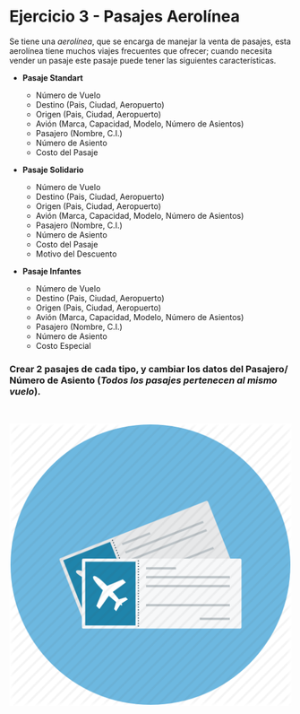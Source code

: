 # Ejercicio 3 - Pasajes Aerolínea

Se tiene una *aerolínea*, que se encarga de manejar la
venta de pasajes, esta aerolínea tiene muchos viajes
frecuentes que ofrecer; cuando necesita vender un
pasaje este pasaje puede tener las siguientes
características.

- **Pasaje Standart**
  - Número de Vuelo
  - Destino (Pais, Ciudad, Aeropuerto)
  - Origen (Pais, Ciudad, Aeropuerto)
  - Avión (Marca, Capacidad, Modelo, Número de Asientos)
  - Pasajero (Nombre, C.I.)
  - Número de Asiento
  - Costo del Pasaje

- **Pasaje Solidario**
  - Número de Vuelo
  - Destino (Pais, Ciudad, Aeropuerto)
  - Origen (Pais, Ciudad, Aeropuerto)
  - Avión (Marca, Capacidad, Modelo, Número de Asientos)
  - Pasajero (Nombre, C.I.)
  - Número de Asiento
  - Costo del Pasaje
  - Motivo del Descuento

- **Pasaje Infantes**
  - Número de Vuelo
  - Destino (Pais, Ciudad, Aeropuerto)
  - Origen (Pais, Ciudad, Aeropuerto)
  - Avión (Marca, Capacidad, Modelo, Número de Asientos)
  - Pasajero (Nombre, C.I.)
  - Número de Asiento
  - Costo Especial
  
 ### Crear 2 pasajes de cada tipo, y cambiar los datos del Pasajero/ Número de Asiento (*Todos los pasajes pertenecen al mismo vuelo*).
 </br>
 <p align="center">
    <img src="https://github.com/AleS900/prueba/blob/master/assets/08-512.png" />
 </p>
 
 
 
